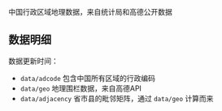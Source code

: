 中国行政区域地理数据，来自统计局和高德公开数据

## 数据明细
数据更新时间：

- `data/adcode` 包含中国所有区域的行政编码
- `data/geo` 地理围栏数据，来自高德API
- `data/adjacency` 省市县的毗邻矩阵，通过 `data/geo` 计算而来